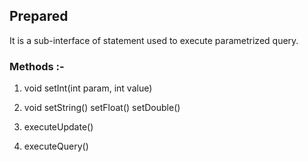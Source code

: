 ## Prepared 

It is a sub-interface of statement used to execute parametrized query.

### Methods :-

1. void setInt(int param, int value)


2. void setString()
	setFloat()
	setDouble()

3. executeUpdate()


4. executeQuery()